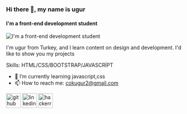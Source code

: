 ### Hi there 👋, my name is ugur
#### I'm a front-end development student
![I'm a front-end development student](https://i.pinimg.com/564x/e4/50/86/e450866ac33a6eb6bffe71bb77c39075.jpg)

I'm ugur from Turkey, and I learn content on design and development. I'd like to show you my projects

Skills: HTML/CSS/BOOTSTRAP/JAVASCRİPT

- 🌱 I’m currently learning javascript,css 
- 📫 How to reach me: cokugur2@gmail.com 


[<img src='https://cdn.jsdelivr.net/npm/simple-icons@3.0.1/icons/github.svg' alt='github' height='40'>](https://github.com/https://github.com/ugurcok)  [<img src='https://cdn.jsdelivr.net/npm/simple-icons@3.0.1/icons/linkedin.svg' alt='linkedin' height='40'>](https://www.linkedin.com/in/https://www.linkedin.com/in/ugurcok//)  [<img src='https://cdn.jsdelivr.net/npm/simple-icons@3.0.1/icons/hackerrank.svg' alt='hackerrank' height='40'>](https://www.hackerrank.com/cokugur2)  

